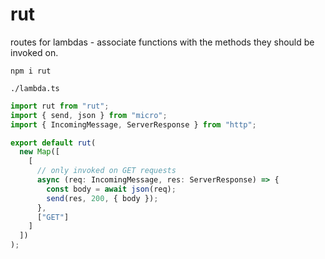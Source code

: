 # rut

routes for lambdas - associate functions with the methods they should be invoked on.

```console
npm i rut
```

`./lambda.ts`

```typescript
import rut from "rut";
import { send, json } from "micro";
import { IncomingMessage, ServerResponse } from "http";

export default rut(
  new Map([
    [
      // only invoked on GET requests
      async (req: IncomingMessage, res: ServerResponse) => {
        const body = await json(req);
        send(res, 200, { body });
      },
      ["GET"]
    ]
  ])
);
```
